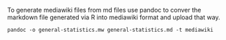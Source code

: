 To generate mediawiki files from md files use pandoc to conver the markdown file generated via R into mediawiki format and upload that way.

```pandoc -o general-statistics.mw general-statistics.md -t mediawiki```